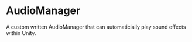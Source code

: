 # AudioManager
A custom written AudioManager that can automaticially play sound effects within Unity.
